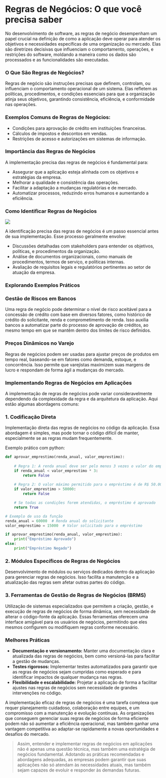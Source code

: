 # Regras de Negócios: O que você precisa saber

No desenvolvimento de software, as regras de negócio desempenham um papel crucial na definição de como a aplicação deve operar para atender os objetivos e necessidades específicas de uma organização ou mercado. Elas são diretrizes decisivas que influenciam o comportamento, operações, e restrições do software, moldando a maneira como os dados são processados e as funcionalidades são executadas.

### O Que São Regras de Negócios?

Regras de negócio são instruções precisas que definem, controlam, ou influenciam o comportamento operacional de um sistema. Elas refletem as políticas, procedimentos, e condições essenciais para que a organização atinja seus objetivos, garantindo consistência, eficiência, e conformidade nas operações.

### Exemplos Comuns de Regras de Negócios:

*   Condições para aprovação de crédito em instituições financeiras.
*   Cálculos de impostos e descontos em vendas.
*   Restrições de acesso e autorizações em sistemas de informação.

### Importância das Regras de Negócios

A implementação precisa das regras de negócios é fundamental para:

*   Assegurar que a aplicação esteja alinhada com os objetivos e estratégias da empresa.
*   Melhorar a qualidade e consistência das operações.
*   Facilitar a adaptação a mudanças regulatórias e de mercado.
*   Automatizar processos, reduzindo erros humanos e aumentando a eficiência.

### Como Identificar Regras de Negócios

![](https://t9017109530.p.clickup-attachments.com/t9017109530/528b2c13-5107-47f8-a5e9-556e2d79f52f/checklist.png)

A identificação precisa das regras de negócios é um passo essencial antes de sua implementação. Esse processo geralmente envolve:

*   Discussões detalhadas com stakeholders para entender os objetivos, políticas, e procedimentos da organização.
*   Análise de documentos organizacionais, como manuais de procedimentos, termos de serviço, e políticas internas.
*   Avaliação de requisitos legais e regulatórios pertinentes ao setor de atuação da empresa.

### **Explorando Exemplos Práticos**

### Gestão de Riscos em Bancos

Uma regra de negócio pode determinar o nível de risco aceitável para a concessão de crédito com base em diversos fatores, como histórico de crédito do solicitante, renda e comprometimento de renda. Isso auxilia bancos a automatizar parte do processo de aprovação de créditos, ao mesmo tempo em que se mantêm dentro dos limites de risco definidos.

### Preços Dinâmicos no Varejo

Regras de negócios podem ser usadas para ajustar preços de produtos em tempo real, baseando-se em fatores como demanda, estoque, e concorrência. Isso permite que varejistas maximizem suas margens de lucro e respondam de forma ágil a mudanças do mercado.

### Implementando Regras de Negócios em Aplicações

A implementação de regras de negócios pode variar consideravelmente dependendo da complexidade da regra e da arquitetura da aplicação. Aqui estão algumas abordagens comuns:

### 1\. Codificação Direta

Implementação direta das regras de negócios no código da aplicação. Essa abordagem é simples, mas pode tornar o código difícil de manter, especialmente se as regras mudam frequentemente.

Exemplo prático com python:

```python
def aprovar_emprestimo(renda_anual, valor_emprestimo):
    
    # Regra 1: A renda anual deve ser pelo menos 3 vezes o valor do empréstimo solicitado
    if renda_anual < valor_emprestimo * 3:
        return False
    
    # Regra 2: O valor máximo permitido para o empréstimo é de R$ 50.000
    if valor_emprestimo > 50000:
        return False

    # Se todas as condições forem atendidas, o empréstimo é aprovado
    return True

# Exemplo de uso da função
renda_anual = 60000  # Renda anual do solicitante
valor_emprestimo = 15000  # Valor solicitado para o empréstimo

if aprovar_emprestimo(renda_anual, valor_emprestimo):
    print("Empréstimo Aprovado")
else:
    print("Empréstimo Negado")
```

### 2\. Módulos Específicos de Regras de Negócios

Desenvolvimento de módulos ou serviços dedicados dentro da aplicação para gerenciar regras de negócios. Isso facilita a manutenção e a atualização das regras sem afetar outras partes do código.

### 3\. Ferramentas de Gestão de Regras de Negócios (BRMS)

Utilização de sistemas especializados que permitem a criação, gestão, e execução de regras de negócios de forma dinâmica, sem necessidade de alterar o código-fonte da aplicação. Essas ferramentas oferecem uma interface amigável para os usuários de negócios, permitindo que eles mesmos configurem ou modifiquem regras conforme necessário.

### Melhores Práticas

*   **Documentação e versionamento:** Manter uma documentação clara e atualizada das regras de negócios, bem como versioná-las para facilitar a gestão de mudanças.
*   **Testes rigorosos:** Implementar testes automatizados para garantir que as regras de negócios sejam cumpridas como esperado e para identificar impactos de qualquer mudança nas regras.
*   **Flexibilidade e escalabilidade:** Projetar a aplicação de forma a facilitar ajustes nas regras de negócios sem necessidade de grandes intervenções no código.

  

A implementação eficaz de regras de negócios é uma tarefa complexa que requer planejamento cuidadoso, colaboração entre equipes, e um compromisso com a manutenção e evolução contínuas. As organizações que conseguem gerenciar suas regras de negócios de forma eficiente podem não só aumentar a eficiência operacional, mas também ganhar uma vantagem competitiva ao adaptar-se rapidamente a novas oportunidades e desafios do mercado.

  

> Assim, entender e implementar regras de negócios em aplicações não é apenas uma questão técnica, mas também uma estratégia de negócios fundamental. Adotando as práticas recomendadas e abordagens adequadas, as empresas podem garantir que suas aplicações não só atendam às necessidades atuais, mas também sejam capazes de evoluir e responder às demandas futuras.